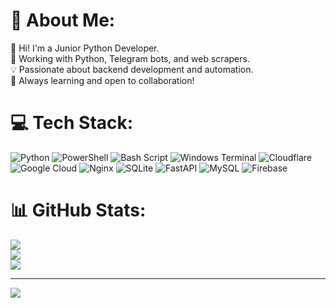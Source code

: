 # 💫 About Me:
👋 Hi! I'm a Junior Python Developer.  <br>🐍 Working with Python, Telegram bots, and web scrapers.  <br>💡 Passionate about backend development and automation.  <br>🚀 Always learning and open to collaboration!  <br>


# 💻 Tech Stack:
![Python](https://img.shields.io/badge/python-3670A0?style=for-the-badge&logo=python&logoColor=ffdd54) ![PowerShell](https://img.shields.io/badge/PowerShell-%235391FE.svg?style=for-the-badge&logo=powershell&logoColor=white) ![Bash Script](https://img.shields.io/badge/bash_script-%23121011.svg?style=for-the-badge&logo=gnu-bash&logoColor=white) ![Windows Terminal](https://img.shields.io/badge/Windows%20Terminal-%234D4D4D.svg?style=for-the-badge&logo=windows-terminal&logoColor=white) ![Cloudflare](https://img.shields.io/badge/Cloudflare-F38020?style=for-the-badge&logo=Cloudflare&logoColor=white) ![Google Cloud](https://img.shields.io/badge/GoogleCloud-%234285F4.svg?style=for-the-badge&logo=google-cloud&logoColor=white) ![Nginx](https://img.shields.io/badge/nginx-%23009639.svg?style=for-the-badge&logo=nginx&logoColor=white) ![SQLite](https://img.shields.io/badge/sqlite-%2307405e.svg?style=for-the-badge&logo=sqlite&logoColor=white) ![FastAPI](https://img.shields.io/badge/FastAPI-005571?style=for-the-badge&logo=fastapi) ![MySQL](https://img.shields.io/badge/mysql-4479A1.svg?style=for-the-badge&logo=mysql&logoColor=white) ![Firebase](https://img.shields.io/badge/firebase-a08021?style=for-the-badge&logo=firebase&logoColor=ffcd34)
# 📊 GitHub Stats:
![](https://github-readme-stats.vercel.app/api?username=nouscode&theme=transparent&hide_border=false&include_all_commits=true&count_private=false)<br/>
![](https://github-readme-streak-stats.herokuapp.com/?user=nouscode&theme=transparent&hide_border=false)<br/>
![](https://github-readme-stats.vercel.app/api/top-langs/?username=nouscode&theme=transparent&hide_border=false&include_all_commits=true&count_private=false&layout=compact)

---
[![](https://visitcount.itsvg.in/api?id=nouscode&icon=0&color=0)](https://visitcount.itsvg.in)

<!-- Proudly created with GPRM ( https://gprm.itsvg.in ) -->

